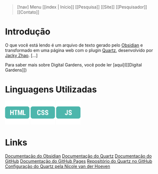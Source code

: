 > [!nav]  Menu
> [[index | Início]]    [[Pesquisa]]    [[Site]]    [[Pesquisador]]    [[Contato]]


# Introdução

O que você está lendo é um arquivo de texto gerado pelo [Obsidian](https://obsidian.md) e transformado em uma página web com o plugin [Quartz](https://quartz.jzhao.xyz), desenvolvido por [Jacky Zhao](https://github.com/jackyzha0/quartz).  [...]

Para saber mais sobre Digital Gardens, você pode ler [aqui]([[Digital Gardens]])

# Linguagens Utilizadas

<a href="https://developer.mozilla.org/pt-BR/docs/Web/HTML" rel="nofollow"><img width="80" height="80" src="https://github.com/brennodemarchi/brennodemarchi/raw/main/assets/html-96.png" alt="html"></a>    <a href="https://developer.mozilla.org/pt-BR/docs/Web/CSS" rel="nofollow"><img width="80" height="80" src="https://github.com/brennodemarchi/brennodemarchi/raw/main/assets/css-96.png" alt="css"></a>    <a href="https://developer.mozilla.org/en-US/docs/Web/JavaScript" rel="nofollow"><img width="80" height="80" src="https://github.com/brennodemarchi/brennodemarchi/raw/main/assets/js-96.png" alt="js"></a>

# Links

[Documentação do Obsidian](https://help.obsidian.md)
[Documentação do Quartz](https://quartz.jzhao.xyz)
[Documentação do GitHub](https://docs.github.com/pt)
[Documentação do GitHub Pages](https://docs.github.com/en/pages)
[Repositório do Quartz no GitHub](https://github.com/jackyzha0/quartz)
[Configuração do Quartz pela Nicole van der Hoeven](https://www.youtube.com/watch?v=6s6DT1yN4dw)
